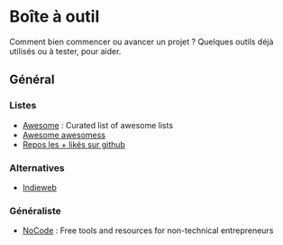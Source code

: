 # Boîte à outil

Comment bien commencer ou avancer un projet ? Quelques outils déjà utilisés ou à tester, pour aider.

## Général

### Listes

- [Awesome](https://github.com/sindresorhus/awesome) : Curated list of awesome lists
- [Awesome awesomess](https://github.com/bayandin/awesome-awesomeness)
- [Repos les + likés sur github](https://github.com/search?utf8=%E2%9C%93&q=stars%3A%3E0&type=Repositories&ref=searchresults)

### Alternatives

- [Indieweb](https://indieweb.org/)

### Généraliste

- [NoCode](http://www.nocode.tech/) : Free tools and resources for non-technical entrepreneurs
